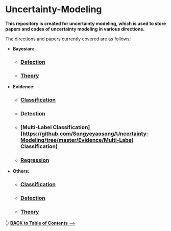 # Uncertainty-Modeling
**This repository is created for uncertainty modeling, which is used to store papers and codes of uncertainty modeling in various directions.**

The directions and papers currently covered are as follows:



- **Bayesian:**
	
	- ### [Detection](https://github.com/Songyeyaosong/Uncertainty-Modeling/tree/master/Bayesian/Detection)
	- ### [Theory](https://github.com/Songyeyaosong/Uncertainty-Modeling/tree/master/Bayesian/Theory)
	
- **Evidence:**
	
	- ### [Classification](https://github.com/Songyeyaosong/Uncertainty-Modeling/tree/master/Evidence/Classification)
	- ### [Detection](https://github.com/Songyeyaosong/Uncertainty-Modeling/tree/master/Evidence/Detection)
	- ### [Multi-Label Classification](https://github.com/Songyeyaosong/Uncertainty-Modeling/tree/master/Evidence/Multi-Label Classification)
	- ### [Regression](https://github.com/Songyeyaosong/Uncertainty-Modeling/tree/master/Evidence/Regression)
	
-  **Others:**
	
	- ### [Classification](https://github.com/Songyeyaosong/Uncertainty-Modeling/tree/master/Others/Classification)
	
	- ### [Detection](https://github.com/Songyeyaosong/Uncertainty-Modeling/tree/master/Others/Detection)
	
	- ### [Theory](https://github.com/Songyeyaosong/Uncertainty-Modeling/tree/master/Others/Theory)



👆 [<b>BACK to Table of Contents</b> -->](#目录)
